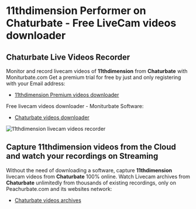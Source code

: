 # 11thdimension Performer on Chaturbate - Free LiveCam videos downloader

## Chaturbate Live Videos Recorder

Monitor and record livecam videos of **11thdimension** from **Chaturbate** with Moniturbate.com
Get a premium trial for free by just and only registering with your Email address:
* [11thdimension Premium videos downloader](https://moniturbate.com/request-demo-licence-key.html)

Free livecam videos downloader - Moniturbate Software:
* [Chaturbate videos downloader](https://moniturbate.com/moniturbate-download-software.html)

![11thdimension livecam videos recorder](https://peachurnet.com/templates/moniturbate-software.png)


## Capture 11thdimension videos from the Cloud and watch your recordings on Streaming

Without the need of downloading a software, capture **11thdimension** livecam videos from **Chaturbate** 100% online.
Watch Livecam archives from **Chaturbate** unlimitedly from thousands of existing recordings, only on Peachurbate.com and its websites network:
* [Chaturbate videos archives](https://peachurnet.com/)